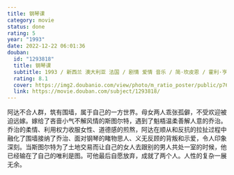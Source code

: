 ```yaml
---
title: 钢琴课
category: movie
status: done
rating: 5
year: "1993"
date: 2022-12-22 06:01:36
douban:
  id: "1293818"
  title: 钢琴课
  subtitle: 1993 / 新西兰 澳大利亚 法国 / 剧情 爱情 音乐 / 简·坎皮恩 / 霍利·亨特 哈威·凯特尔
  rating: 8.1
  cover: https://img2.doubanio.com/view/photo/m_ratio_poster/public/p764799071.jpg
  link: https://movie.douban.com/subject/1293818/
---
```


阿达不合人群，筑有围墙，属于自己的一方世界。母女两人乖张孤僻，不受欢迎被迫远嫁。嫁给了吝啬小气不解风情的斯图尔特，遇到了魁梧温柔善解人意的乔治。乔治的柔情、利用权力收服女性、道德感的煎熬，阿达在顺从和反抗的拉扯过程中融化了围墙接纳了乔治、面对钢琴的睹物思人、义无反顾的背叛和示爱，令人印象深刻。当斯图尔特为了土地交易而让自己的女人去跟别的男人共处一室的时候，他已经输在了自己的唯利是图。可他最后自愿放弃，成就了两个人。人性的复杂一展无余。
